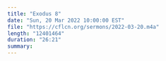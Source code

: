 ```yaml
---
title: "Exodus 8"
date: "Sun, 20 Mar 2022 10:00:00 EST"
file: "https://cflcn.org/sermons/2022-03-20.m4a"
length: "12401464"
duration: "26:21"
summary: 
---
```

